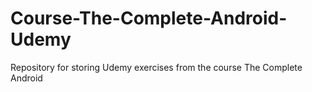 # Course-The-Complete-Android-Udemy
Repository for storing Udemy exercises from the course The Complete Android
